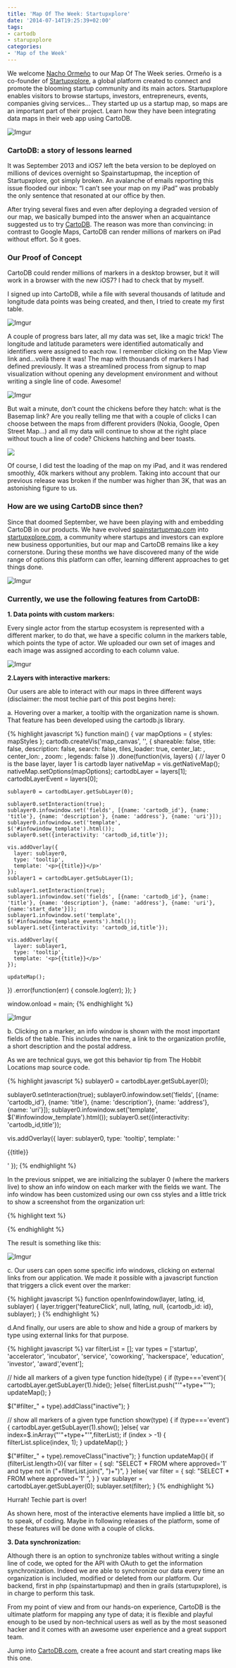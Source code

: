 ```yaml
---
title: 'Map Of The Week: Startupxplore'
date: '2014-07-14T19:25:39+02:00'
tags:
- cartodb
- starupxplore
categories:
- 'Map of the Week'
---
```


We welcome <a href="https://twitter.com/nacho_orme">Nacho Ormeño</a> to our Map Of The Week series. Ormeño is a co-founder of <a href="https://startupxplore.com/">Startupxplore</a>, a global platform created to connect and promote the blooming startup community and its main actors. Startupxplore enables visitors to browse startups, investors, entrepreneurs, events, companies giving services&#8230; They started up us a startup map, so maps are an important part of their project. Learn how they have been integrating data maps in their web app using CartoDB.

<img src="http://i.imgur.com/Ue77DBr.png" alt="Imgur"/>

### CartoDB: a story of lessons learned

It was September 2013 and iOS7 left the beta version to be deployed on millions of devices overnight so Spainstartupmap, the inception of Startupxplore, got simply broken. An avalanche of emails reporting this issue flooded our inbox: “I can’t see your map on my iPad” was probably the only sentence that resonated at our office by then.

After trying several fixes and even after deploying a degraded version of our map, we basically bumped into the answer when an acquaintance suggested us to try <a href="http://cartodb.com/">CartoDB</a>. The reason was more than convincing: in contrast to Google Maps, CartoDB can render millions of markers on iPad without effort. So it goes.

### Our Proof of Concept

CartoDB could render millions of markers in a desktop browser, but it will work in a browser with the new iOS7? I had to check that by myself.

I signed up into CartoDB, while a file with several thousands of latitude and longitude data points was being created, and then, I tried to create my first table.

<img src="http://i.imgur.com/YOsiqC1.png" alt="Imgur"/>

A couple of progress bars later, all my data was set, like a magic trick! The longitude and latitude parameters were identified automatically and identifiers were assigned to each row. I remember clicking on the Map View link and…voilà there it was! The map with thousands of markers I had defined previously. It was a streamlined process from signup to map visualization without opening any development environment and without writing a single line of code. Awesome!

<img src="http://i.imgur.com/aJWEjBr.png" alt="Imgur"/>

But wait a minute, don’t count the chickens before they hatch: what is the Basemap link? Are you really telling me that with a couple of clicks I can choose between the maps from different providers (Nokia, Google, Open Street Map…) and all my data will continue to show at the right place without touch a line of code? Chickens hatching and beer toasts.

<div class="wrap"><p class="wrap-border"><img src="http://i.imgur.com/os80EUJ.png"></p></div>

Of course, I did test the loading of the map on my iPad, and it was rendered smoothly, 40k markers without any problem. Taking into account that our previous release was broken if the number was higher than 3K, that was an astonishing figure to us.

### How are we using CartoDB since then?

Since that doomed September, we have been playing with and embedding CartoDB in our products. We have evolved <a href="http://www.spainstartupmap.com/">spainstartupmap.com</a> into <a href="https://startupxplore.com/">startupxplore.com</a>, a community where startups and investors can explore new business opportunities, but our map and CartoDB remains like a key cornerstone. During these months we have discovered many of the wide range of options this platform can offer, learning different approaches to get things done.

<img src="http://i.imgur.com/vzeJySn.png" alt="Imgur"/>

### Currently, we use the following features from CartoDB:

**1. Data points with custom markers:**

Every single actor from the startup ecosystem is represented with a different marker, to do that, we have a specific column in the markers table, which points the type of actor. We uploaded our own set of images and each image was assigned according to each column value.

<img src="http://i.imgur.com/3B7vchQ.png" alt="Imgur"/>

**2.Layers with interactive markers:**

Our users are able to interact with our maps in three different ways (disclaimer: the most techie part of this post begins here):

a. Hovering over a marker, a tooltip with the organization name is shown. That feature has been developed using the cartodb.js library.

{% highlight javascript %}
function main() {
  var mapOptions = {
    styles: mapStyles
  };
  cartodb.createVis('map_canvas', '<?= $cartodbConfig['url_vis'] ?>', {
    shareable: false,
    title: false,
    description: false,
    search: false,
    tiles_loader: true,
    center_lat: <?php echo "$lati"; ?>,
    center_lon: <?php echo "$longi"; ?>,
    zoom: <?php echo "$zoomi"; ?>,
    legends: false
  })
  .done(function(vis, layers) {
    // layer 0 is the base layer, layer 1 is cartodb layer
    nativeMap = vis.getNativeMap();
    nativeMap.setOptions(mapOptions);
    cartodbLayer = layers[1];
    cartodbLayerEvent = layers[0];

    sublayer0 = cartodbLayer.getSubLayer(0);

    sublayer0.setInteraction(true);
    sublayer0.infowindow.set('fields', [{name: 'cartodb_id'}, {name: 'title'}, {name: 'description'}, {name: 'address'}, {name: 'uri'}]);
    sublayer0.infowindow.set('template', $('#infowindow_template').html());
    sublayer0.set({interactivity: 'cartodb_id,title'});

    vis.addOverlay({
      layer: sublayer0,
      type: 'tooltip',
      template: '<p>{{title}}</p>'
    });
    sublayer1 = cartodbLayer.getSubLayer(1);

    sublayer1.setInteraction(true);
    sublayer1.infowindow.set('fields', [{name: 'cartodb_id'}, {name: 'title'}, {name: 'description'}, {name: 'address'}, {name: 'uri'},{name:'start_date'}]);
    sublayer1.infowindow.set('template', $('#infowindow_template_events').html());
    sublayer1.set({interactivity: 'cartodb_id,title'});

    vis.addOverlay({
      layer: sublayer1,
      type: 'tooltip',
      template: '<p>{{title}}</p>'
    });

    updateMap();
  })
  .error(function(err) {
    console.log(err);
  });
}

window.onload = main;
{% endhighlight %}

<img src="http://i.imgur.com/2ZyPWn5.png" alt="Imgur"/>

b. Clicking on a marker, an info window is shown with the most important fields of the table. This includes the name, a link to the organization profile, a short description and the postal address.

As we are technical guys, we got this behavior tip from The Hobbit Locations map source code.

{% highlight javascript %}
sublayer0 = cartodbLayer.getSubLayer(0);

sublayer0.setInteraction(true);
sublayer0.infowindow.set('fields', [{name: 'cartodb_id'}, {name: 'title'}, {name: 'description'}, {name: 'address'}, {name: 'uri'}]);
sublayer0.infowindow.set('template', $('#infowindow_template').html());
sublayer0.set({interactivity: 'cartodb_id,title'});

vis.addOverlay({
  layer: sublayer0,
  type: 'tooltip',
  template: '<p>{{title}}</p>'
});
{% endhighlight %}

In the previous snippet, we are initializing the sublayer 0 (where the markers live) to show an info window on each marker with the fields we want. The info window has been customized using our own css styles and a little trick to show a screenshot from the organization url:

{% highlight text %}
<script type="infowindow/html" id="infowindow_template">
  <div class="infowindow-custom">
    <a href="#close" class="cartodb-popup-close-button close">x</a>
    <div class="cartodb-popup-content-wrapper" style="padding:20px">
      <div class="cartodb-popup-content">
        <div class='marker_title' style='font-size:120%;font-weight:bold;'>{{content.data.title}}</div>
        <div class='marker_uri'><a target='_blank' href='{{content.data.uri}}'>{{content.data.uri}}</a></div>
        <div class='marker_desc'>{{content.data.description}}</div>
        <div id='marker_canvas' class='marker_img'><img id="screenshot" src="#"/></div>
        <div class='marker_address'>{{content.data.address}}</div>
      </div>
    </div>
  </div>
  <div class="cartodb-popup-tip-container"></div>
<script>
{% endhighlight %}

{% highlight javascript %}
var urlName = "{{content.data.uri}}";
if (urlName!="") {
  if (!urlName.match("^http")){
    urlName='http://'+urlName;
  }
  urlName=decode_url(urlName);
  var uri = parse_url(urlName);
  $("#screenshot").attr("src","images/screenshots/"+uri.host+".png");
  $("#screenshot").hide();
  $("#screenshot").show();
} else {
  $("#screenshot").hide();
  $("#marker_canvas").hide();
}
</script>
{% endhighlight %}

The result is something like this:

<img src="http://i.imgur.com/EuxeJeP.png" alt="Imgur"/>

c. Our users can open some specific info windows, clicking on external links from our application. We made it possible with a javascript function that triggers a click event over the marker:

{% highlight javascript %}
function openInfowindow(layer, latlng, id, sublayer) {
  layer.trigger('featureClick', null, latlng, null, {cartodb_id: id}, sublayer);
}
{% endhighlight %}

d.And finally, our users are able to show and hide a group of markers by type using external links for that purpose.

{% highlight javascript %}
var filterList = [];
var types = ['startup', 'accelerator', 'incubator', 'service', 'coworking', 'hackerspace', 'education', 'investor', 'award','event'];

// hide all markers of a given type
function hide(type) {
  if (type==='event'){
    cartodbLayer.getSubLayer(1).hide();
  }else{
    filterList.push("'"+type+"'");
    updateMap();
  }

  $("#filter_" + type).addClass("inactive");
}

// show all markers of a given type
function show(type) {
  if (type==='event'){
    cartodbLayer.getSubLayer(1).show();
  }else{
    var index=$.inArray("'"+type+"'",filterList);
    if (index > -1) {
      filterList.splice(index, 1);
    }
    updateMap();
  }

  $("#filter_" + type).removeClass("inactive");
}
function updateMap(){
  if (filterList.length>0){
    var filter = {
      sql: "SELECT * FROM <?= $placesTable ?> where approved='1' and type not in ("+filterList.join(", ")+")",
    }
  }else{
    var filter = {
      sql: "SELECT * FROM <?= $placesTable ?> where approved='1' ",
    }
  }
  var sublayer = cartodbLayer.getSubLayer(0);
  sublayer.set(filter);
}
{% endhighlight %}

Hurrah! Techie part is over!

As shown here, most of the interactive elements have implied a little bit, so to speak, of coding. Maybe in following releases of the platform, some of these features will be done with a couple of clicks.

**3. Data synchronization:**

Although there is an option to synchronize tables without writing a single line of code, we opted for the API with OAuth to get the information synchronization. Indeed we are able to synchronize our data every time an organization is included, modified or deleted from our platform. Our backend, first in php (spainstartupmap) and then in grails (startupxplore), is in charge to perform this task.

From my point of view and from our hands-on experience, CartoDB is the ultimate platform for mapping any type of data; it is flexible and playful enough to be used by non-technical users as well as by the most seasoned hacker and it comes with an awesome user experience and a great support team.

Jump into <a href="http://cartodb.com/">CartoDB.com</a>, create a free acount and start creating maps like this one.

